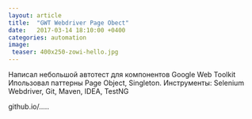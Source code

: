 ```yaml
---
layout: article
title:  "GWT Webdriver Page Obect"
date:   2017-03-14 18:10:00 +0400
categories: automation
image:
 teaser: 400x250-zowi-hello.jpg
---
```


Написал небольшой автотест для компонентов Google Web Toolkit
Ипользовал паттерны Page Object, Singleton.
Инструменты: Selenium Webdriver, Git, Maven, IDEA, TestNG

github.io/.....

[Geekbrains]: https://geekbrains.ru/go/vwNS_h
[Geekbrains-Git]:   https://geekbrains.ru/courses/66